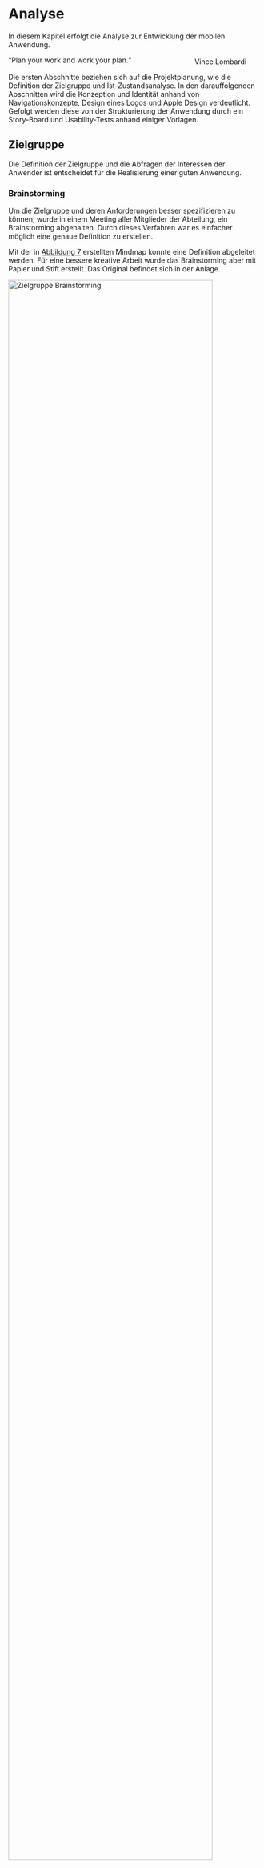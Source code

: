 # Analyse

In diesem Kapitel erfolgt die Analyse zur Entwicklung der mobilen Anwendung. 

<q>Plan your work and work your plan.</q>
<div style="text-align: right; margin-right: 2em; margin-top: -2em;">
    Vince Lombardi
</div>

Die ersten Abschnitte beziehen sich auf die Projektplanung, wie die Definition der Zielgruppe und Ist-Zustandsanalyse. In den darauffolgenden Abschnitten wird die Konzeption und Identität anhand von Navigationskonzepte, Design eines Logos und Apple Design verdeutlicht. Gefolgt werden diese von der Strukturierung der Anwendung durch ein Story-Board und Usability-Tests anhand einiger Vorlagen.

## Zielgruppe

Die Definition der Zielgruppe und die Abfragen der Interessen der Anwender ist entscheidet für die Realisierung einer guten Anwendung.

### Brainstorming

Um die Zielgruppe und deren Anforderungen besser spezifizieren zu können, wurde in einem Meeting aller Mitglieder der Abteilung, ein Brainstorming abgehalten. Durch dieses Verfahren war es einfacher möglich eine genaue Definition zu erstellen.

Mit der in <a href="#zielgruppe-brainstorming">Abbildung 7</a> erstellten Mindmap konnte eine Definition abgeleitet werden. Für eine bessere kreative Arbeit wurde das Brainstorming aber mit Papier und Stift erstellt. Das Original befindet sich in der Anlage.

<div class="figure" id="zielgruppe-brainstorming">
	<img src="http://up.frubar.net/1756/zielgruppe-brainstorming.svg" alt="Zielgruppe Brainstorming" width="90%" />
	<p>Brainstorming mit und über die Zielgruppe</p>
</div>


### Definition

Die Zielgruppe für das Projekt umfasst Mitarbeiter einer IT Abteilung. Diese Mitarbeiter sind erfahrene IT Administratoren für die Betriebssysteme Linux und Windows. Sie sind vertraut mit der Handhabung eines Smartphones, insbesondere iPhones.

Den Benutzern ist die Verwendung von virtuellen Servern in einer Cloud-Landschaft bekannt. Die Technologie libvirt und Linux KVM im Zusammenhang mit Hardware-Virtualisierung ist ein Begriff.

## Ist-Zustandsanalyse

Zum jetzigen Zeitpunkt existiert noch keine mobile Anwendung (iPhone Anwendung) zur Verwaltung der Cloud Infrastruktur.

Zum Einsatz im Unternehmen kommt Citrix CloudStack <span class="fn"><a href="http://www.citrix.de/produkte/cloudstack/">Citrix CloudStack</a></span>. Hierbei handelt es sich um eine OpenSource Webanwendung zur Verwaltung einer Infrastruktur Cloud. Zwischen der Weboberfläche und der Virtualisierungstechnologie befindet sich die libvirt-Schnittstelle. Nach <a href="#libvirt-schnittstelle">Abbildung 3 Einbindung libvirt Schnittstelle</a>, befindet sich CloudStack in der Anwenderschicht. Durch diese Schnittstelle ist es möglich verschiedene Virtualisierungstechnologien zu nutzen. 

Eine zufriedenstellende Verwendung von CloudStack ist nur in einem Browser mit ausreichend großem Bildschirm möglich. Auf einem Smartphone ist die Vielzahl an Funktionen unübersichtlich und im Notfall nicht verwendbar.

<div class="figure" id="cloudstack-dashboard">
	<img src="http://up.frubar.net/1773/cloudstack-dashboard.jpg" alt="cloudstack-dashboard" width="90%" />
	<p>CloudStack Dashboard <cite><a href="cstack12">cstack12</a></cite></p>
</div>

Da durch CloudStack auf die libvirt-Schnittstelle aufgesetzt wird, ist es sinnvoll diese auch für die Entwicklung der mobilen Anwendung zu verwenden.

## Alternative Anwendungen

Da aktuell noch keine Anwendungen für die Verwaltung von virtuellen Rechnerinstanzen existieren werden alternative IT-relevante Anwendungen betrachtet. Ein Teil der Erfahrungen mit diesen Anwendungen wird in der Realisierungsphase nützlich sein.

Die Anwendungen werden kurz Beschrieben und die grafischen Benutzeroberflächen bewertet.

### iSSH

Die Anwendung „iSSH - SSH / VNC Console“ bietet IT Administratoren die Möglichkeit sich mit einer Remote Verbindung auf einen Server zu verbinden und diesen zu verwalten. Unterstützt werden viele verschiedenste Protokolle, wie SSH<span class="fn"><a href="http://openssh.org">SSH</a></span> und Windows Remote Desktop<span class="fn"><a href="http://support.microsoft.com/?scid=kb%3Ben-us%3B186607&x=13&y=11">Windows Remote Desktop</a></span>.

<div class="figure" id="issh-overview">
	<img src="http://up.frubar.net/1768/issh-overview.png" alt="issh-overview" width="35%" style="padding-right: 1.5em;"/>
	<img src="http://up.frubar.net/1770/issh-overview-server.png" alt="issh-overview-server" width="35%" />
	<p>iSSH Kategorisierung und Übersicht der Server</p>
</div>

Das sortieren von Servern in verschiedene Kategorien bzw. Ordner bietet eine hohe Übersichtlichkeit. Durch grüne oder rote Punkte wird Angezeigt ob ein Server erreichbar ist. Somit hat der Benutzer eine direkte Rückmeldung ob er sich zum Server verbinden kann.

Einige Nachteile bieten die vielen Einstellungsmöglichkeiten auf der Übersichtsseite (Abbildung 8, linkes Bild). Die „General Settings“, „Add Configuration“ und „Add Grouping“ wären an der Unterseite des Bildschirms oder in den iPhone Einstellungen besser aufgehoben.

### IPMI Touch

Bei „IPMI Touch“ handelt es sich um ein weiteres IT Verwaltungswerkzeug von Servern. Es liest Hardwareinformationen eines Servers über das IPMI Protokoll<span class="fn"><a href="http://www.intel.com/design/servers/ipmi/">IPMI</a></span> aus. Für diese Informationen werden Temperatursensoren des Gehäuses ausgelesen, die Geschwindigkeit der Lüfter und der aktuelle Stromverbrauch. Über die Anwendung ist es dem Administrator auch möglich den Server auszuschalten.

<div class="figure" id="ipmi-overview">
	<img src="http://up.frubar.net/1771/ipmi-overview.png" alt="ipmi-overview" width="35%" style="padding-right: 1.5em;"/>
	<img src="http://up.frubar.net/1772/ipmi-server.png" alt="ipmi-server" width="35%" />
	<p>IPMI Touch Übersicht und Hardwareinformationen</p>
</div>
	
Auf der Übersichtsseite der Anwendung ist durch die farblichen Unterschiede und Symbole sofort erkennbar bei welchem Server Probleme vorhanden sind. Klickt der Benutzer auf einen Menüpunkt erhält er eine detaillierte Anzeige der Hardware, in der ebenso farblich Probleme gekennzeichnet sind. Hinzufügen neuer Server erfolgt über das Plus („+“) in der oberen rechten Ecke des Bildschirms und braucht somit keinen Platz in der Anzeige.

Server lassen sich bei dieser Anwendung nicht in Kategorien oder Ordner einsortieren, dies erschwert bei einer großen Anzahl an System die Übersichtlichkeit.

## Situationen für mobile Anwendungen

Es gibt viele verschiedene Situationen in denen eine iPhone Anwendung Verwendung findet. Laut Josh Clark, iPhone Designer und Entwickler, können diese in drei Situationen zusammengefasst werden. <cite><a href="#tapworthy11">tapworthy11</a></cite>

### „Meine minimale Aufgabenverwaltung“

Ein Großteil der Anwendungen in dieser Kategorie sind zur Terminplanung, Aufgabenverwaltung oder Administration. Sie dienen der Produktivitätssteigerung und somit zum effektiven lösen von Problemen.

Die Anwendungen „Kalender“ oder „Things“, die zur Verwaltung von Terminen und Aufgaben dient, sind zum Anlegen von neuen Terminen oder Aufgaben optimiert. Hierfür befindet sich auf jeden Bildschirm ein Plus („+“), wie in der <a href="#microtasking">Abbildung 12</a> zu sehen.

<div class="figure" id="microtasking">
	<img src="http://up.frubar.net/1780/microtasking-cal.png" alt="microtasking-cal" width="35%" style="padding-right: 1.5em;"/>
	<img src="http://up.frubar.net/1781/microtasking-things.png" alt="microtasking-things" width="35%" />
	<p>Screenshot des Kalender und Things „App“</p>
</div>

Die mobile Anwendung zur Verwaltung der Cloud Infrastruktur fällt in diese Kategorie.

### „Was ist meiner Umgebung?“

Hierbei handelt es sich Hauptsächlich um Anwendungen die auf Kartenmaterial, beziehungsweise auf Sensoren des iPhones, zugreifen. Im Vordergrund der Anwendungen steht die Navigation und das Mitteilungsbedürfnis des Benutzers. 

<div class="figure" id="local">
	<img src="http://up.frubar.net/1787/local-map.png" alt="local-map" width="35%" style="padding-right: 1.5em;"/>
	<img src="http://up.frubar.net/1788/local-foursquare.png" alt="local-foursquare" width="35%" />
	<p>Screenshot der Karten und der Foursquare Anwendung</p>
</div>

### „Mir ist Langweilig“

In diese Kategorie fallen sowohl Spiele als auch Tools wie das Wetter „App“ oder der Wecker. Diese sind auch die beliebteste Kategorie<span class="fn"><a href="http://de.statista.com/statistik/daten/studie/166976/umfrage/beliebteste-kategorien-im-app-store/">Statista, Top 15 Kategorien im App Store (2012)</a></span> im App Store. Die Beliebtheit wird nach den Anteil aller verfügbaren „Apps“ im App Store gemessen.

Wie auf dem darauffolgenden Screenshot zu erkennen ist, hat das Spiel „Angry Birds“ keine iPhone Navigationselemente. Spiele nehmen meist den gesamten Bildschirm ein und verwenden ihre eigenen Symbole für die Navigation. Sogar die Statusbar mit der Empfangsanzeige, Uhrzeit und der Batterieanzeige werden ausgeblendet.

<div class="figure" id="bored">
	<img src="http://up.frubar.net/1786/bored-angrybirds.png" alt="bored-angrybirds" width="60%" />
	<p>Screenshot des Spiels Angry Birds</p>
</div>


# Konzeption

<q>Structuring your app the Apple way.</q>
<div style="text-align: right; margin-right: 2em; margin-top: -2em;">
    Josh Clark
</div>

Für die Entwicklung einer iPhone Anwendung sollten grundlegende Punkte, wie die Struktur und die Benutzerinteraktion, beschrieben werden. Dies erfolgt in diesem Kapitel.

## Navigationsmodelle

Der Aufbau der Navigation hängt von der Aufgabe der Anwendung ab, wie der vorherige Abschnitt <b>Situation für mobile Anwendungen</b> zeigt. Apple bietet hierzu drei verschiedene Navigationsmodelle an. Diese können sich innerhalb einer Anwendung nicht ändern, daher sollte man sich, vor der Entwicklung, für eines der folgenden Modelle entscheiden. 

<div class="figure" id="navigation-mode">
	<img src="http://up.frubar.net/1789/navigation-models.png" alt="navigation-model" width="80%" />
	<p>Navigationsmodelle (von links) - Ebenen, Tab-Navigation, Baum-Struktur</p>
</div>

### Ebenen

Die einzelnen Ebenen lassen sich am besten mit Spielkarten, die sich auf einem Stapel befinden, vergleichen. Auf allen Ebenen ist der Inhalt meist im selben Stil aufbereitet, somit findet dieses Navigationsmodel meist bei Tools und kleinen Anwendungen Verwendung.

<div class="figure" id="nav-flat">
	<img src="http://up.frubar.net/1792/nav-flat-first.png" alt="nav-flat-first" width="35%" style="padding-right: 1.5em;"/>
	<img src="http://up.frubar.net/1790/nav-flat.png" alt="nav-flat" width="35%" />
	<p>Screenshot der Wetter „App“</p>
</div>

Für die Navigation befindet sich ein „Punkt“ am unteren Bildschirmrand. Über diesen ist ersichtlich auf welcher Ebene man sich gerade befindet. Die Navigation erfolgt durch das verschieben der Ebenen von links nach rechts mit einem Finger.

<table>
	<thead>
		<tr><th style="width: 50%;">Vorteile</th><th>Nachteile</th></tr>
	</thead>
	<tbody>
		<tr>
			<td valign="top"><ul>
					<li>Ideal für zielgerichtet Inhalt; geeignet für gelegentliches verwenden der „App“</li>
					<li>Einfache Navigation; Gestengesteuert</li>
					<li>Viel Platz für den Inhalt; Navigation nimmt wenig Platz im Bildschirm ein</li>
				</ul>
			</td>
			<td valign="top"><ul>
					<li>Man muss durch alle Ebenen durchblättern; der Sprung zu einer speziellen Ebene ist nicht möglich</li>
					<li>Mehr als 20 Ebenen können nicht angezeigt bzw. erstellt werden</li>
					<li>Kein Scrollen möglich; somit keine langen Inhalte darstellbar</li>
				</ul>
			</td>
		</tr>
	</tbody>
</table>

### Tab-Navigation

Am unteren Rand des Bildschirms befindet sich eine Tab-Navigation, ähnlich die eines Browsers. Im Gegensatz zu den „Tabs“ im Browser sind diese fest in der Anwendung verankert. Sie bietet auch maximal Platz für fünf Symbole.

<div class="figure" id="nav-flat">
	<img src="http://up.frubar.net/1791/nav-tap.png" alt="nav-tap" width="35%" style="padding-right: 1.5em;" />
	<img src="http://up.frubar.net/1793/nav-tap-instagram.png" alt="nav-flat-first" width="35%" />
	<p>Screenshot des App Stores und der Instagram „App“</p>
</div>

In der Tab-Navigation befinden sich meist Menüpunkte auf die der Anwender sehr schnell oder häufig zugreifen muss. So bietet sie bei der Anwendung „App Store“ die Suchfunktion, Kategorien oder verfügbare Updates an.

<table>
	<thead>
		<tr><th style="width: 50%;">Vorteile</th><th>Nachteile</th></tr>
	</thead>
	<tbody>
		<tr>
			<td valign="top"><ul>
					<li>Sofortigen Zugriff auf die Hauptfunktionen der Anwendung</li>
					<li>Klar erkennbare Menüpunkte anhand Symbol und Beschreibung</li>
				</ul>
			</td>
			<td valign="top"><ul>
					<li>Nur fünf Menüpunkte können gleichzeitig angezeigt werden</li>
					<li>Navigation verbraucht sehr viel Platz</li>
				</ul>
			</td>
		</tr>
	</tbody>
</table>

### Baum-Struktur

Die Baum-Struktur ist eine der häufig benutzten Navigationsmodelle. Gerade wenn viele Menüpunkte oder Ebenen benötigt werden kommt diese Struktur zum Einsatz. Eine sorgfältige Planung, welche Ebene nach welchem Menüpunkt kommt, ist zwingend erforderlich. Sonst kann es schnell sein, dass sich ein Benutzer nicht mehr in der Struktur zurecht findet.

<div class="figure" id="nav-tree">
	<img src="http://up.frubar.net/1794/nav-tree.png" alt="nav-tree" width="100%" />
	<p>Screenshot Baum-Struktur von Apple Mail</p>
</div>

Bei diesen Anwendungen ist meist die erste Ebene eine Übersichtsebene in Tabellenform, wodurch dann zu weiteren Ebenen navigiert werden kann. Im obersten Teil des Bildschirms befindet sich die Navigation um zur vorherigen Ebene zurückzukehren. 

<table>
	<thead>
		<tr><th style="width: 50%;">Vorteile</th><th>Nachteile</th></tr>
	</thead>
	<tbody>
		<tr>
			<td valign="top"><ul>
					<li>Übersichtlich bei vielen Kategorien, Ebenen oder Menüpunkten</li>
					<li>Organisationsstruktur ist gut verständlich</li>
					<li>Direkte Interaktion mit dem Inhalt</li>
				</ul>
			</td>
			<td valign="top"><ul>
					<li>Übersichtsebene befindet sich nur am Anfang der Ebenen</li>
					<li>Ineffiziente Navigation bei vielen Ebenen</li>
				</ul>
			</td>
		</tr>
	</tbody>
</table>

### Kombination der Navigationsmodelle

Meist findet eine Kombination aus zwei Navigationsmodellen statt, wie die Abbildung 18 von Apple Mail zeigt. Durch dies können mehrere Vorteile der unterschiedlichen Modelle genutzt werden.

Bei der Apple Mail Anwendung wird die „Tab-Navigation“ verkleinert, so das nur Symbole angezeigt werden. Dem Benutzer ist es dadurch möglich schnell auf seine wichtigsten Funktionen zuzugreifen ohne einen Großteil seines Bildschirms einzuschränken.

## Tabellen


## Formulare



## Identität
Introducing your app, Logo, Aussehen

## Strukturierung
Story Board

## Usability-Tests
Planung, Ergebnis von Usability Tests